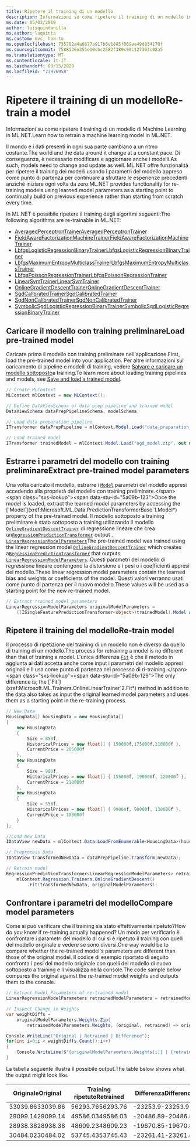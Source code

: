 ```yaml
---
title: Ripetere il training di un modello
description: Informazioni su come ripetere il training di un modello in ML.NET
ms.date: 05/03/2019
author: luisquintanilla
ms.author: luquinta
ms.custom: mvc, how-to
ms.openlocfilehash: 735782a4a0877a917b6e1885f009aa49d834170f
ms.sourcegitcommit: 7588136e355e10cbc2582f389c90c127363c02a5
ms.translationtype: MT
ms.contentlocale: it-IT
ms.lasthandoff: 03/15/2020
ms.locfileid: "73976958"
---
```

# <a name="re-train-a-model"></a><span data-ttu-id="5a09b-103">Ripetere il training di un modello</span><span class="sxs-lookup"><span data-stu-id="5a09b-103">Re-train a model</span></span>

<span data-ttu-id="5a09b-104">Informazioni su come ripetere il training di un modello di Machine Learning in ML.NET.</span><span class="sxs-lookup"><span data-stu-id="5a09b-104">Learn how to retrain a machine learning model in ML.NET.</span></span>

<span data-ttu-id="5a09b-105">Il mondo e i dati presenti in ogni sua parte cambiano a un ritmo costante.</span><span class="sxs-lookup"><span data-stu-id="5a09b-105">The world and the data around it change at a constant pace.</span></span> <span data-ttu-id="5a09b-106">Di conseguenza, è necessario modificare e aggiornare anche i modelli.</span><span class="sxs-lookup"><span data-stu-id="5a09b-106">As such, models need to change and update as well.</span></span> <span data-ttu-id="5a09b-107">ML.NET offre funzionalità per ripetere il training dei modelli usando i parametri del modello appreso come punto di partenza per continuare a sfruttare le esperienze precedenti anziché iniziare ogni volta da zero.</span><span class="sxs-lookup"><span data-stu-id="5a09b-107">ML.NET provides functionality for re-training models using learned model parameters as a starting point to continually build on previous experience rather than starting from scratch every time.</span></span>

<span data-ttu-id="5a09b-108">In ML.NET è possibile ripetere il training degli algoritmi seguenti:</span><span class="sxs-lookup"><span data-stu-id="5a09b-108">The following algorithms are re-trainable in ML.NET:</span></span>

- [<span data-ttu-id="5a09b-109">AveragedPerceptronTrainer</span><span class="sxs-lookup"><span data-stu-id="5a09b-109">AveragedPerceptronTrainer</span></span>](xref:Microsoft.ML.Trainers.AveragedPerceptronTrainer)
- [<span data-ttu-id="5a09b-110">FieldAwareFactorizationMachineTrainer</span><span class="sxs-lookup"><span data-stu-id="5a09b-110">FieldAwareFactorizationMachineTrainer</span></span>](xref:Microsoft.ML.Trainers.FieldAwareFactorizationMachineTrainer)
- [<span data-ttu-id="5a09b-111">LbfgsLogisticRegressionBinaryTrainer</span><span class="sxs-lookup"><span data-stu-id="5a09b-111">LbfgsLogisticRegressionBinaryTrainer</span></span>](xref:Microsoft.ML.Trainers.LbfgsLogisticRegressionBinaryTrainer)
- [<span data-ttu-id="5a09b-112">LbfgsMaximumEntropyMulticlassTrainer</span><span class="sxs-lookup"><span data-stu-id="5a09b-112">LbfgsMaximumEntropyMulticlassTrainer</span></span>](xref:Microsoft.ML.Trainers.LbfgsMaximumEntropyMulticlassTrainer)
- [<span data-ttu-id="5a09b-113">LbfgsPoissonRegressionTrainer</span><span class="sxs-lookup"><span data-stu-id="5a09b-113">LbfgsPoissonRegressionTrainer</span></span>](xref:Microsoft.ML.Trainers.LbfgsPoissonRegressionTrainer)
- [<span data-ttu-id="5a09b-114">LinearSvmTrainer</span><span class="sxs-lookup"><span data-stu-id="5a09b-114">LinearSvmTrainer</span></span>](xref:Microsoft.ML.Trainers.LinearSvmTrainer)
- [<span data-ttu-id="5a09b-115">OnlineGradientDescentTrainer</span><span class="sxs-lookup"><span data-stu-id="5a09b-115">OnlineGradientDescentTrainer</span></span>](xref:Microsoft.ML.Trainers.OnlineGradientDescentTrainer)
- [<span data-ttu-id="5a09b-116">SgdCalibratedTrainer</span><span class="sxs-lookup"><span data-stu-id="5a09b-116">SgdCalibratedTrainer</span></span>](xref:Microsoft.ML.Trainers.SgdCalibratedTrainer)
- [<span data-ttu-id="5a09b-117">SgdNonCalibratedTrainer</span><span class="sxs-lookup"><span data-stu-id="5a09b-117">SgdNonCalibratedTrainer</span></span>](xref:Microsoft.ML.Trainers.SgdNonCalibratedTrainer)
- [<span data-ttu-id="5a09b-118">SymbolicSgdLogisticRegressionBinaryTrainer</span><span class="sxs-lookup"><span data-stu-id="5a09b-118">SymbolicSgdLogisticRegressionBinaryTrainer</span></span>](xref:Microsoft.ML.Trainers.SymbolicSgdLogisticRegressionBinaryTrainer)

## <a name="load-pre-trained-model"></a><span data-ttu-id="5a09b-119">Caricare il modello con training preliminare</span><span class="sxs-lookup"><span data-stu-id="5a09b-119">Load pre-trained model</span></span>

<span data-ttu-id="5a09b-120">Caricare prima il modello con training preliminare nell'applicazione.</span><span class="sxs-lookup"><span data-stu-id="5a09b-120">First, load the pre-trained model into your application.</span></span> <span data-ttu-id="5a09b-121">Per altre informazioni sul caricamento di pipeline e modelli di training, vedere [Salvare e caricare un modello sottoposto](save-load-machine-learning-models-ml-net.md)a training.</span><span class="sxs-lookup"><span data-stu-id="5a09b-121">To learn more about loading training pipelines and models, see [Save and load a trained model](save-load-machine-learning-models-ml-net.md).</span></span>

```csharp
// Create MLContext
MLContext mlContext = new MLContext();

// Define DataViewSchema of data prep pipeline and trained model
DataViewSchema dataPrepPipelineSchema, modelSchema;

// Load data preparation pipeline
ITransformer dataPrepPipeline = mlContext.Model.Load("data_preparation_pipeline.zip", out dataPrepPipelineSchema);

// Load trained model
ITransformer trainedModel = mlContext.Model.Load("ogd_model.zip", out modelSchema);
```

## <a name="extract-pre-trained-model-parameters"></a><span data-ttu-id="5a09b-122">Estrarre i parametri del modello con training preliminare</span><span class="sxs-lookup"><span data-stu-id="5a09b-122">Extract pre-trained model parameters</span></span>

<span data-ttu-id="5a09b-123">Una volta caricato il modello, estrarre i [`Model`](xref:Microsoft.ML.Data.PredictionTransformerBase`1.Model*) parametri del modello appresi accedendo alla proprietà del modello con training preliminare.</span><span class="sxs-lookup"><span data-stu-id="5a09b-123">Once the model is loaded, extract the learned model parameters by accessing the [`Model`](xref:Microsoft.ML.Data.PredictionTransformerBase`1.Model*) property of the pre-trained model.</span></span> <span data-ttu-id="5a09b-124">Il modello sottoposto a training preliminare è stato sottoposto a training utilizzando il modello [`OnlineGradientDescentTrainer`](xref:Microsoft.ML.Trainers.OnlineGradientDescentTrainer) di regressione lineare che crea un[`RegressionPredictionTransformer`](xref:Microsoft.ML.Data.RegressionPredictionTransformer%601) output . [`LinearRegressionModelParameters`](xref:Microsoft.ML.Trainers.LinearRegressionModelParameters)</span><span class="sxs-lookup"><span data-stu-id="5a09b-124">The pre-trained model was trained using the linear regression model [`OnlineGradientDescentTrainer`](xref:Microsoft.ML.Trainers.OnlineGradientDescentTrainer) which creates a[`RegressionPredictionTransformer`](xref:Microsoft.ML.Data.RegressionPredictionTransformer%601) that outputs [`LinearRegressionModelParameters`](xref:Microsoft.ML.Trainers.LinearRegressionModelParameters).</span></span> <span data-ttu-id="5a09b-125">Questi parametri del modello di regressione lineare contengono la distorsione e i pesi o i coefficienti appresi del modello.</span><span class="sxs-lookup"><span data-stu-id="5a09b-125">These linear regression model parameters contain the learned bias and weights or coefficients of the model.</span></span> <span data-ttu-id="5a09b-126">Questi valori verranno usati come punto di partenza per il nuovo modello.</span><span class="sxs-lookup"><span data-stu-id="5a09b-126">These values will be used as a starting point for the new re-trained model.</span></span>

```csharp
// Extract trained model parameters
LinearRegressionModelParameters originalModelParameters =
    ((ISingleFeaturePredictionTransformer<object>)trainedModel).Model as LinearRegressionModelParameters;
```

## <a name="re-train-model"></a><span data-ttu-id="5a09b-127">Ripetere il training del modello</span><span class="sxs-lookup"><span data-stu-id="5a09b-127">Re-train model</span></span>

<span data-ttu-id="5a09b-128">Il processo di ripetizione del training di un modello non è diverso da quello di training di un modello.</span><span class="sxs-lookup"><span data-stu-id="5a09b-128">The process for retraining a model is no different than that of training a model.</span></span> <span data-ttu-id="5a09b-129">L'unica differenza [`Fit`](xref:Microsoft.ML.Trainers.OnlineLinearTrainer`2.Fit*) è che il metodo in aggiunta ai dati accetta anche come input i parametri del modello appresi originali e li usa come punto di partenza nel processo di ri-training.</span><span class="sxs-lookup"><span data-stu-id="5a09b-129">The only difference is, the [`Fit`](xref:Microsoft.ML.Trainers.OnlineLinearTrainer`2.Fit*) method in addition to the data also takes as input the original learned model parameters and uses them as a starting point in the re-training process.</span></span>

```csharp
// New Data
HousingData[] housingData = new HousingData[]
{
    new HousingData
    {
        Size = 850f,
        HistoricalPrices = new float[] { 150000f,175000f,210000f },
        CurrentPrice = 205000f
    },
    new HousingData
    {
        Size = 900f,
        HistoricalPrices = new float[] { 155000f, 190000f, 220000f },
        CurrentPrice = 210000f
    },
    new HousingData
    {
        Size = 550f,
        HistoricalPrices = new float[] { 99000f, 98000f, 130000f },
        CurrentPrice = 180000f
    }
};

//Load New Data
IDataView newData = mlContext.Data.LoadFromEnumerable<HousingData>(housingData);

// Preprocess Data
IDataView transformedNewData = dataPrepPipeline.Transform(newData);

// Retrain model
RegressionPredictionTransformer<LinearRegressionModelParameters> retrainedModel =
    mlContext.Regression.Trainers.OnlineGradientDescent()
        .Fit(transformedNewData, originalModelParameters);
```

## <a name="compare-model-parameters"></a><span data-ttu-id="5a09b-130">Confrontare i parametri del modello</span><span class="sxs-lookup"><span data-stu-id="5a09b-130">Compare model parameters</span></span>

<span data-ttu-id="5a09b-131">Come si può verificare che il training sia stato effettivamente ripetuto?</span><span class="sxs-lookup"><span data-stu-id="5a09b-131">How do you know if re-training actually happened?</span></span> <span data-ttu-id="5a09b-132">Un modo per verificarlo è confrontare i parametri del modello di cui si è ripetuto il training con quelli del modello originale e vedere se sono diversi.</span><span class="sxs-lookup"><span data-stu-id="5a09b-132">One way would be to compare whether the re-trained model's parameters are different than those of the original model.</span></span> <span data-ttu-id="5a09b-133">Il codice di esempio riportato di seguito confronta i pesi del modello originale con quelli del modello di nuovo sottoposto a training e li visualizza nella console.</span><span class="sxs-lookup"><span data-stu-id="5a09b-133">The code sample below compares the original against the re-trained model weights and outputs them to the console.</span></span>

```csharp
// Extract Model Parameters of re-trained model
LinearRegressionModelParameters retrainedModelParameters = retrainedModel.Model as LinearRegressionModelParameters;

// Inspect Change in Weights
var weightDiffs =
    originalModelParameters.Weights.Zip(
        retrainedModelParameters.Weights, (original, retrained) => original - retrained).ToArray();

Console.WriteLine("Original | Retrained | Difference");
for(int i=0;i < weightDiffs.Count();i++)
{
    Console.WriteLine($"{originalModelParameters.Weights[i]} | {retrainedModelParameters.Weights[i]} | {weightDiffs[i]}");
}
```

<span data-ttu-id="5a09b-134">La tabella seguente illustra il possibile output.</span><span class="sxs-lookup"><span data-stu-id="5a09b-134">The table below shows what the output might look like.</span></span>

|<span data-ttu-id="5a09b-135">Originale</span><span class="sxs-lookup"><span data-stu-id="5a09b-135">Original</span></span> | <span data-ttu-id="5a09b-136">Training ripetuto</span><span class="sxs-lookup"><span data-stu-id="5a09b-136">Retrained</span></span> | <span data-ttu-id="5a09b-137">Differenza</span><span class="sxs-lookup"><span data-stu-id="5a09b-137">Difference</span></span> |
|---|---|---|
| <span data-ttu-id="5a09b-138">33039.86</span><span class="sxs-lookup"><span data-stu-id="5a09b-138">33039.86</span></span> | <span data-ttu-id="5a09b-139">56293.76</span><span class="sxs-lookup"><span data-stu-id="5a09b-139">56293.76</span></span> | <span data-ttu-id="5a09b-140">-23253.9</span><span class="sxs-lookup"><span data-stu-id="5a09b-140">-23253.9</span></span> |
| <span data-ttu-id="5a09b-141">29099.14</span><span class="sxs-lookup"><span data-stu-id="5a09b-141">29099.14</span></span> | <span data-ttu-id="5a09b-142">49586.03</span><span class="sxs-lookup"><span data-stu-id="5a09b-142">49586.03</span></span> | <span data-ttu-id="5a09b-143">-20486.89</span><span class="sxs-lookup"><span data-stu-id="5a09b-143">-20486.89</span></span> |
| <span data-ttu-id="5a09b-144">28938.38</span><span class="sxs-lookup"><span data-stu-id="5a09b-144">28938.38</span></span> | <span data-ttu-id="5a09b-145">48609.23</span><span class="sxs-lookup"><span data-stu-id="5a09b-145">48609.23</span></span> | <span data-ttu-id="5a09b-146">-19670.85</span><span class="sxs-lookup"><span data-stu-id="5a09b-146">-19670.85</span></span> |
| <span data-ttu-id="5a09b-147">30484.02</span><span class="sxs-lookup"><span data-stu-id="5a09b-147">30484.02</span></span> | <span data-ttu-id="5a09b-148">53745.43</span><span class="sxs-lookup"><span data-stu-id="5a09b-148">53745.43</span></span> | <span data-ttu-id="5a09b-149">-23261.41</span><span class="sxs-lookup"><span data-stu-id="5a09b-149">-23261.41</span></span> |
